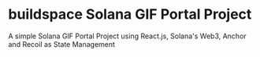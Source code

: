 # buildspace Solana GIF Portal Project

A simple Solana GIF Portal Project using React.js, Solana's Web3, Anchor and Recoil as State Management

